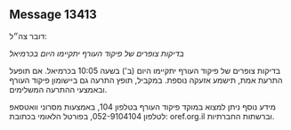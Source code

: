 ## Message 13413

דובר צה״ל:

*בדיקות צופרים של פיקוד העורף יתקיימו היום בכרמיאל* 

בדיקות צופרים של פיקוד העורף יתקיימו היום (ב') בשעה 10:05 בכרמיאל.
אם תופעל התרעת אמת, תישמע אזעקה נוספת.
במקביל, תופץ התרעה גם ביישומון פיקוד העורף ובאמצעי ההתרעה המשלימים.

מידע נוסף ניתן למצוא במוקד פיקוד העורף בטלפון 104, באמצעות מסרוני וואטסאפ לטלפון 052-9104104, בפורטל הלאומי בכתובת: oref.org.il וברשתות החברתיות.

